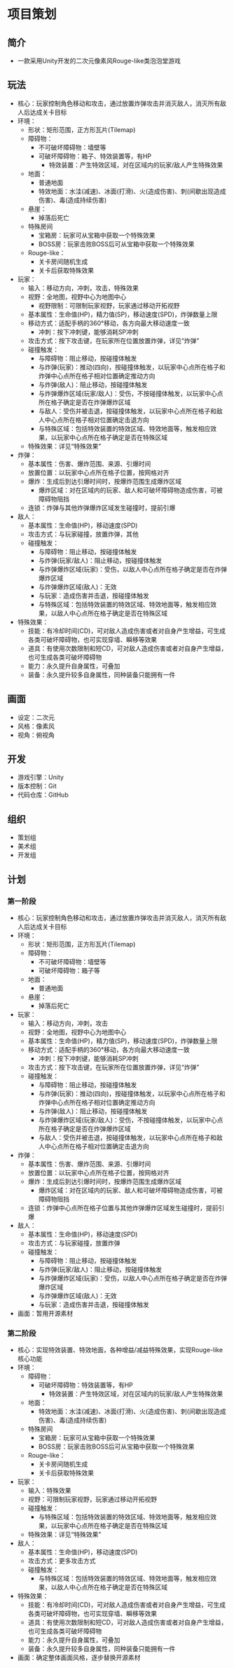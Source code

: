# 项目策划

## 简介

- 一款采用Unity开发的二次元像素风Rouge-like类泡泡堂游戏

## 玩法

- 核心：玩家控制角色移动和攻击，通过放置炸弹攻击并消灭敌人，消灭所有敌人后达成关卡目标
- 环境：
  - 形状：矩形范围，正方形瓦片(Tilemap)
  - 障碍物：
    - 不可破坏障碍物：墙壁等
    - 可破坏障碍物：箱子、特效装置等，有HP
      - 特效装置：产生特效区域，对在区域内的玩家/敌人产生特殊效果
  - 地面：
    - 普通地面
    - 特效地面：水洼(减速)、冰面(打滑)、火(造成伤害)、刺(间歇出现造成伤害)、毒(造成持续伤害)
  - 悬崖：
    - 掉落后死亡
  - 特殊房间
    - 宝箱房：玩家可从宝箱中获取一个特殊效果
    - BOSS房：玩家击败BOSS后可从宝箱中获取一个特殊效果
  - Rouge-like：
    - 关卡房间随机生成
    - 关卡后获取特殊效果
- 玩家：
  - 输入：移动方向，冲刺，攻击，特殊效果
  - 视野：全地图，视野中心为地图中心
    - 视野限制：可限制玩家视野，玩家通过移动开拓视野
  - 基本属性：生命值(HP)，精力值(SP)，移动速度(SPD)，炸弹数量上限
  - 移动方式：适配手柄的360°移动，各方向最大移动速度一致
    - 冲刺：按下冲刺键，能够消耗SP冲刺
  - 攻击方式：按下攻击键，在玩家所在位置放置炸弹，详见“炸弹”
  - 碰撞触发：
    - 与障碍物：阻止移动，按碰撞体触发
    - 与炸弹(玩家)：推动(四向)，按碰撞体触发，以玩家中心点所在格子和炸弹中心点所在格子相对位置确定推动方向
    - 与炸弹(敌人)：阻止移动，按碰撞体触发
    - 与炸弹爆炸区域(玩家/敌人)：受伤，不按碰撞体触发，以玩家中心点所在格子确定是否在炸弹爆炸区域
    - 与敌人：受伤并被击退，按碰撞体触发，以玩家中心点所在格子和敌人中心点所在格子相对位置确定击退方向
    - 与特殊区域：包括特效装置的特效区域、特效地面等，触发相应效果，以玩家中心点所在格子确定是否在特殊区域
  - 特殊效果：详见“特殊效果”
- 炸弹：
  - 基本属性：伤害、爆炸范围、来源、引爆时间
  - 放置位置：以玩家中心点所在格子位置，按网格对齐
  - 爆炸：生成后到达引爆时间时，按爆炸范围生成爆炸区域
    - 爆炸区域：对在区域内的玩家、敌人和可破坏障碍物造成伤害，可被障碍物阻挡
  - 连锁：炸弹与其他炸弹爆炸区域发生碰撞时，提前引爆
- 敌人：
  - 基本属性：生命值(HP)，移动速度(SPD)
  - 攻击方式：与玩家碰撞，放置炸弹，其他
  - 碰撞触发：
    - 与障碍物：阻止移动，按碰撞体触发
    - 与炸弹(玩家/敌人)：阻止移动，按碰撞体触发
    - 与炸弹爆炸区域(玩家)：受伤，以敌人中心点所在格子确定是否在炸弹爆炸区域
    - 与炸弹爆炸区域(敌人)：无效
    - 与玩家：造成伤害并击退，按碰撞体触发
    - 与特殊区域：包括特效装置的特效区域、特效地面等，触发相应效果，以敌人中心点所在格子确定是否在特殊区域
- 特殊效果：
  - 技能：有冷却时间(CD)，可对敌人造成伤害或者对自身产生增益，可生成各类可破坏障碍物，也可实现穿墙、瞬移等效果
  - 道具：有使用次数限制和短CD，可对敌人造成伤害或者对自身产生增益，也可生成各类可破坏障碍物
  - 能力：永久提升自身属性，可叠加
  - 装备：永久提升较多自身属性，同种装备只能拥有一件

## 画面

- 设定：二次元
- 风格：像素风
- 视角：俯视角

## 开发

- 游戏引擎：Unity
- 版本控制：Git
- 代码仓库：GitHub

## 组织

- 策划组
- 美术组
- 开发组

## 计划

### 第一阶段

- 核心：玩家控制角色移动和攻击，通过放置炸弹攻击并消灭敌人，消灭所有敌人后达成关卡目标
- 环境：
  - 形状：矩形范围，正方形瓦片(Tilemap)
  - 障碍物：
    - 不可破坏障碍物：墙壁等
    - 可破坏障碍物：箱子等
  - 地面：
    - 普通地面
  - 悬崖：
    - 掉落后死亡
- 玩家：
  - 输入：移动方向，冲刺，攻击
  - 视野：全地图，视野中心为地图中心
  - 基本属性：生命值(HP)，精力值(SP)，移动速度(SPD)，炸弹数量上限
  - 移动方式：适配手柄的360°移动，各方向最大移动速度一致
    - 冲刺：按下冲刺键，能够消耗SP冲刺
  - 攻击方式：按下攻击键，在玩家所在位置放置炸弹，详见“炸弹”
  - 碰撞触发：
    - 与障碍物：阻止移动，按碰撞体触发
    - 与炸弹(玩家)：推动(四向)，按碰撞体触发，以玩家中心点所在格子和炸弹中心点所在格子相对位置确定推动方向
    - 与炸弹(敌人)：阻止移动，按碰撞体触发
    - 与炸弹爆炸区域(玩家/敌人)：受伤，不按碰撞体触发，以玩家中心点所在格子确定是否在炸弹爆炸区域
    - 与敌人：受伤并被击退，按碰撞体触发，以玩家中心点所在格子和敌人中心点所在格子相对位置确定击退方向
- 炸弹：
  - 基本属性：伤害、爆炸范围、来源、引爆时间
  - 放置位置：以玩家中心点所在格子位置，按网格对齐
  - 爆炸：生成后到达引爆时间时，按爆炸范围生成爆炸区域
    - 爆炸区域：对在区域内的玩家、敌人和可破坏障碍物造成伤害，可被障碍物阻挡
  - 连锁：炸弹中心点所在格子位置与其他炸弹爆炸区域发生碰撞时，提前引爆
- 敌人：
  - 基本属性：生命值(HP)，移动速度(SPD)
  - 攻击方式：与玩家碰撞，放置炸弹
  - 碰撞触发：
    - 与障碍物：阻止移动，按碰撞体触发
    - 与炸弹(玩家/敌人)：阻止移动，按碰撞体触发
    - 与炸弹爆炸区域(玩家)：受伤，以敌人中心点所在格子确定是否在炸弹爆炸区域
    - 与炸弹爆炸区域(敌人)：无效
    - 与玩家：造成伤害并击退，按碰撞体触发
- 画面：暂用开源素材

### 第二阶段

- 核心：实现特效装置、特效地面，各种增益/减益特殊效果，实现Rouge-like核心功能
- 环境：
  - 障碍物：
    - 可破坏障碍物：特效装置等，有HP
      - 特效装置：产生特效区域，对在区域内的玩家/敌人产生特殊效果
  - 地面：
    - 特效地面：水洼(减速)、冰面(打滑)、火(造成伤害)、刺(间歇出现造成伤害)、毒(造成持续伤害)
  - 特殊房间
    - 宝箱房：玩家可从宝箱中获取一个特殊效果
    - BOSS房：玩家击败BOSS后可从宝箱中获取一个特殊效果
  - Rouge-like：
    - 关卡房间随机生成
    - 关卡后获取特殊效果
- 玩家：
  - 输入：特殊效果
  - 视野：可限制玩家视野，玩家通过移动开拓视野
  - 碰撞触发：
    - 与特殊区域：包括特效装置的特效区域、特效地面等，触发相应效果，以玩家中心点所在格子确定是否在特殊区域
  - 特殊效果：详见“特殊效果”
- 敌人：
  - 基本属性：生命值(HP)，移动速度(SPD)
  - 攻击方式：更多攻击方式
  - 碰撞触发：
    - 与特殊区域：包括特效装置的特效区域、特效地面等，触发相应效果，以敌人中心点所在格子确定是否在特殊区域
- 特殊效果：
  - 技能：有冷却时间(CD)，可对敌人造成伤害或者对自身产生增益，可生成各类可破坏障碍物，也可实现穿墙、瞬移等效果
  - 道具：有使用次数限制和短CD，可对敌人造成伤害或者对自身产生增益，也可生成各类可破坏障碍物
  - 能力：永久提升自身属性，可叠加
  - 装备：永久提升较多自身属性，同种装备只能拥有一件
- 画面：确定整体画面风格，逐步替换开源素材

